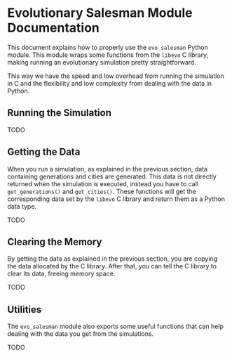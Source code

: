 # Evolutionary Salesman Module Documentation

This document explains how to properly use the `evo_salesman` Python module. This module wraps some functions from the `libevo` C library, making running an evolutionary simulation pretty straightforward.

This way we have the speed and low overhead from running the simulation in C and the flexibility and low complexity from dealing with the data in Python.

## Running the Simulation

TODO

## Getting the Data

When you run a simulation, as explained in the previous section, data containing generations and cities are generated. This data is not directly returned when the simulation is executed, instead you have to call `get_generations()` and `get_cities()`. These functions will get the corresponding data set by the `libevo` C library and return them as a Python data type.

TODO

## Clearing the Memory

By getting the data as explained in the previous section, you are copying the data allocated by the C library. After that, you can tell the C library to clear its data, freeing memory space.

TODO

## Utilities

The `evo_salesman` module also exports some useful functions that can help dealing with the data you get from the simulations.

TODO
